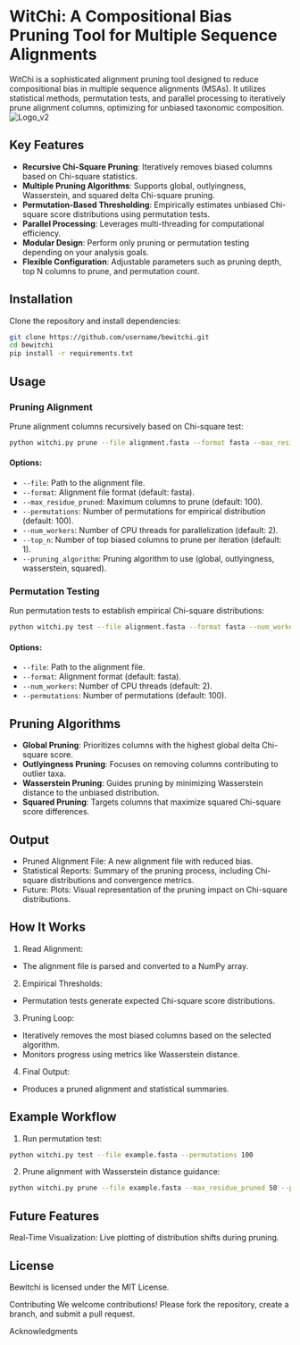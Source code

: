 # WitChi: A Compositional Bias Pruning Tool for Multiple Sequence Alignments
WitChi is a sophisticated alignment pruning tool designed to reduce compositional bias in multiple sequence alignments (MSAs). It utilizes statistical methods, permutation tests, and parallel processing to iteratively prune alignment columns, optimizing for unbiased taxonomic composition.
![Logo_v2](https://github.com/user-attachments/assets/2af4f0ff-cbbe-48be-a50f-b45de3061b40)


## Key Features
* **Recursive Chi-Square Pruning**: Iteratively removes biased columns based on Chi-square statistics.
* **Multiple Pruning Algorithms**: Supports global, outlyingness, Wasserstein, and squared delta Chi-square pruning.
* **Permutation-Based Thresholding**: Empirically estimates unbiased Chi-square score distributions using permutation tests.
* **Parallel Processing**: Leverages multi-threading for computational efficiency.
* **Modular Design**: Perform only pruning or permutation testing depending on your analysis goals.
* **Flexible Configuration**: Adjustable parameters such as pruning depth, top N columns to prune, and permutation count.

## Installation
Clone the repository and install dependencies:

```bash
git clone https://github.com/username/bewitchi.git
cd bewitchi
pip install -r requirements.txt
```

## Usage
### Pruning Alignment
Prune alignment columns recursively based on Chi-square test:

```bash
python witchi.py prune --file alignment.fasta --format fasta --max_residue_pruned 100 --permutations 500 --num_workers 4 --top_n 3 --pruning_algorithm wasserstein
```
#### Options:
- `--file`: Path to the alignment file.
- `--format`: Alignment file format (default: fasta).
- `--max_residue_pruned`: Maximum columns to prune (default: 100).
- `--permutations`: Number of permutations for empirical distribution (default: 100).
- `--num_workers`: Number of CPU threads for parallelization (default: 2).
- `--top_n`: Number of top biased columns to prune per iteration (default: 1).
- `--pruning_algorithm`: Pruning algorithm to use (global, outlyingness, wasserstein, squared).

### Permutation Testing
Run permutation tests to establish empirical Chi-square distributions:

```bash
python witchi.py test --file alignment.fasta --format fasta --num_workers 4 --permutations 100
```

#### Options:
- `--file`: Path to the alignment file.
- `--format`: Alignment format (default: fasta).
- `--num_workers`: Number of CPU threads (default: 2).
- `--permutations`: Number of permutations (default: 100).

## Pruning Algorithms
- **Global Pruning**: Prioritizes columns with the highest global delta Chi-square score.
- **Outlyingness Pruning**: Focuses on removing columns contributing to outlier taxa.
- **Wasserstein Pruning**: Guides pruning by minimizing Wasserstein distance to the unbiased distribution.
- **Squared Pruning**: Targets columns that maximize squared Chi-square score differences.

## Output
- Pruned Alignment File: A new alignment file with reduced bias.
- Statistical Reports: Summary of the pruning process, including Chi-square distributions and convergence metrics.
- Future: Plots: Visual representation of the pruning impact on Chi-square distributions.

## How It Works
1. Read Alignment:
  * The alignment file is parsed and converted to a NumPy array.
2. Empirical Thresholds:
  * Permutation tests generate expected Chi-square score distributions.
3. Pruning Loop:
  * Iteratively removes the most biased columns based on the selected algorithm.
  * Monitors progress using metrics like Wasserstein distance.
4. Final Output:
  * Produces a pruned alignment and statistical summaries.

## Example Workflow
1. Run permutation test:
```bash
python witchi.py test --file example.fasta --permutations 100
```
2. Prune alignment with Wasserstein distance guidance:
```bash
python witchi.py prune --file example.fasta --max_residue_pruned 50 --pruning_algorithm wasserstein
```

## Future Features
Real-Time Visualization: Live plotting of distribution shifts during pruning.

## License
Bewitchi is licensed under the MIT License.

Contributing
We welcome contributions! Please fork the repository, create a branch, and submit a pull request.

Acknowledgments
